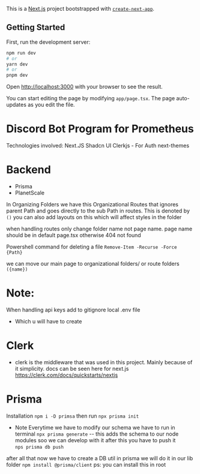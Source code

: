 This is a [Next.js](https://nextjs.org/) project bootstrapped with [`create-next-app`](https://github.com/vercel/next.js/tree/canary/packages/create-next-app).

## Getting Started

First, run the development server:

```bash
npm run dev
# or
yarn dev
# or
pnpm dev
```

Open [http://localhost:3000](http://localhost:3000) with your browser to see the result.

You can start editing the page by modifying `app/page.tsx`. The page auto-updates as you edit the file.
# Discord Bot Program for Prometheus 

Technologies involved:
Next.JS
Shadcn UI 
Clerkjs - For Auth
next-themes
# Backend
- Prisma
- PlanetScale

In Organizing Folders we have this Organizational Routes that ignores parent Path and goes directly to the sub Path in routes. This is denoted by `()` you can also add layouts on this which will affect styles in the folder  

when handling routes only change folder name not page name. page name should be in default page.tsx otherwise 404 not found


Powershell command for deleting a file  `Remove-Item -Recurse -Force {Path}`



we can move our main page to organizational folders/ or route folders  `({name})`



# Note: 
When handling api keys add to gitignore local .env file  

- Which u will have to create


# Clerk 
- clerk is the middleware that was used in this project. Mainly because of it simplicity. 
docs can be seen here for next.js 
https://clerk.com/docs/quickstarts/nextjs



# Prisma 
Installation `npm i -D primsa`
then run `npx prisma init`

- Note Everytime we have to modify our schema we have to run in terminal 
`npx prisma generate` --  this adds the schema to our node modules soo we can develop with it 
after this you have to push it  
`nps prisma db push`

after all that now we have to create a DB util in prisma  we will do it in our lib folder
`npm install @prisma/client` ps: you can install this in root 